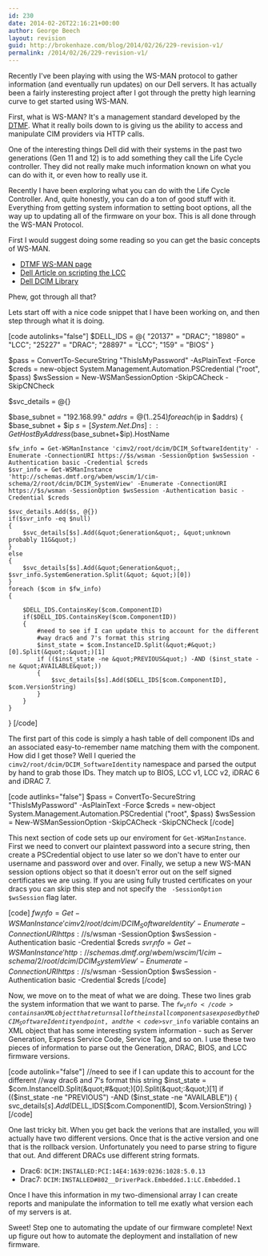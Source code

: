 ```yaml
---
id: 230
date: 2014-02-26T22:16:21+00:00
author: George Beech
layout: revision
guid: http://brokenhaze.com/blog/2014/02/26/229-revision-v1/
permalink: /2014/02/26/229-revision-v1/
---
```

Recently I've been playing with using the WS-MAN protocol to gather information (and eventually run updates) on our Dell servers. It has actually been a fairly insteresting project after I got through the pretty high learning curve to get started using WS-MAN. 

First, what is WS-MAN? It's a management standard developed by the <a href="http://www.dmtf.org/standards/wsman">DTMF</a>. What it really boils down to is giving us the ability to access and manipulate CIM providers via HTTP calls.

One of the interesting things Dell did with their systems in the past two generations (Gen 11 and 12) is to add something they call the Life Cycle controller. They did not really make much information known on what you can do with it, or even how to really use it. 

Recently I have been exploring what you can do with the Life Cycle Controller. And, quite honestly, you can do a ton of good stuff with it. Everything from getting system information to setting boot options, all the way up to updating all of the firmware on your box. This is all done through the WS-MAN Protocol. 

First I would suggest doing some reading so you can get the basic concepts of WS-MAN. 
<ul>
  <li><a href="http://www.dmtf.org/standards/wsman">DTMF WS-MAN page</a></li>
  <li><a href="http://en.community.dell.com/techcenter/b/techcenter/archive/2011/11/21/scripting-dell-idrac6-with-lifecycle-controller-remote-services.aspx">Dell Article on scripting the LCC</a>
  <li><a href="http://en.community.dell.com/techcenter/systems-management/w/wiki/1906.dcim-library-profile.aspx">Dell DCIM Library</a>
</ul>

Phew, got through all that? 

Lets start off with a nice code snippet that I have been working on, and then step through what it is doing. 

[code autolinks="false"]
$DELL_IDS = @{ 
    &quot;20137&quot; = &quot;DRAC&quot;; 
    &quot;18980&quot; = &quot;LCC&quot;; 
    &quot;25227&quot; = &quot;DRAC&quot;;
    &quot;28897&quot; = &quot;LCC&quot;;
    &quot;159&quot; = &quot;BIOS&quot;
    } 

$pass = ConvertTo-SecureString &quot;ThisIsMyPassword&quot; -AsPlainText -Force
$creds = new-object System.Management.Automation.PSCredential (&quot;root&quot;, $pass)
$wsSession = New-WSManSessionOption -SkipCACheck -SkipCNCheck

$svc_details = @{}

$base_subnet = &quot;192.168.99.&quot;
$addrs = @(1..254)
foreach ($ip in $addrs)
{
    $base_subnet + $ip
    $s = [System.Net.Dns]::GetHostByAddress($base_subnet+$ip).HostName

    $fw_info = Get-WSManInstance 'cimv2/root/dcim/DCIM_SoftwareIdentity' -Enumerate -ConnectionURI https://$s/wsman -SessionOption $wsSession -Authentication basic -Credential $creds
    $svr_info = Get-WSManInstance 'http://schemas.dmtf.org/wbem/wscim/1/cim-schema/2/root/dcim/DCIM_SystemView' -Enumerate -ConnectionURI https://$s/wsman -SessionOption $wsSession -Authentication basic -Credential $creds

    $svc_details.Add($s, @{})
    if($svr_info -eq $null)
    {
        $svc_details[$s].Add(&quot;Generation&quot;, &quot;unknown probably 11G&quot;)
    }
    else
    {
        $svc_details[$s].Add(&quot;Generation&quot;, $svr_info.SystemGeneration.Split(&quot; &quot;)[0])
    }
    foreach ($com in $fw_info)
    {

        $DELL_IDS.ContainsKey($com.ComponentID)
        if($DELL_IDS.ContainsKey($com.ComponentID))
        {
            #need to see if I can update this to account for the different
            #way drac6 and 7's format this string
            $inst_state = $com.InstanceID.Split(&quot;#&quot;)[0].Split(&quot;:&quot;)[1]
            if (($inst_state -ne &quot;PREVIOUS&quot;) -AND ($inst_state -ne &quot;AVAILABLE&quot;))
            {
                $svc_details[$s].Add($DELL_IDS[$com.ComponentID], $com.VersionString)
            }
        }
    }

}
[/code]

The first part of this code is simply a hash table of dell component IDs and an associated easy-to-remember name matching them with the component. How did I get those? Well I queried the <code>cimv2/root/dcim/DCIM_SoftwareIdentity</code> namespace and parsed the output by hand to grab those IDs. They match up to BIOS, LCC v1, LCC v2, iDRAC 6 and iDRAC 7. 

[code autlinks="false"]
$pass = ConvertTo-SecureString &quot;ThisIsMyPassword&quot; -AsPlainText -Force
$creds = new-object System.Management.Automation.PSCredential (&quot;root&quot;, $pass)
$wsSession = New-WSManSessionOption -SkipCACheck -SkipCNCheck
[/code]

This next section of code sets up our enviroment for <code>Get-WSManInstance</code>. First we need to convert our plaintext password into a secure string, then create a PSCredential object to use later so we don't have to enter our username and password over and over. Finally, we setup a new WS-MAN session options object so that it doesn't error out on the self signed certificates we are using. If you are using fully trusted certificates on your dracs you can skip this step and not specify the <code> -SessionOption $wsSession</code> flag later. 

[code]
$fw_info = Get-WSManInstance 'cimv2/root/dcim/DCIM_SoftwareIdentity' -Enumerate -ConnectionURI https://$s/wsman -SessionOption $wsSession -Authentication basic -Credential $creds
$svr_info = Get-WSManInstance 'http://schemas.dmtf.org/wbem/wscim/1/cim-schema/2/root/dcim/DCIM_SystemView' -Enumerate -ConnectionURI https://$s/wsman -SessionOption $wsSession -Authentication basic -Credential $creds
[/code]

Now, we move on to the meat of what we are doing. These two lines grab the system information that we want to parse. The <code>$fw_info</code> contains an XML object that returns all of the install components as exposed by the DCIM_SoftwareIdentity endpoint, and the <code>$svr_info</code> variable contains an XML object that has some interesting system information - such as Server Generation, Express Service Code, Service Tag, and so on. I use these two pieces of information to parse out the Generation, DRAC, BIOS, and LCC firmware versions. 

[code autolink="false"]
//need to see if I can update this to account for the different
//way drac6 and 7's format this string
$inst_state = $com.InstanceID.Split(&quot;#&quot;)[0].Split(&quot;:&quot;)[1] 
if (($inst_state -ne &quot;PREVIOUS&quot;) -AND ($inst_state -ne &quot;AVAILABLE&quot;))
    {
        svc_details[$s].Add($DELL_IDS[$com.ComponentID], $com.VersionString)
    }
[/code]

One last tricky bit. When you get back the verions that are installed, you will actually have two different versions. Once that is the active version and one that is the rollback version. Unfortunately you need to parse string to figure that out. And different DRACs use different string formats. 

<ul>
  <li> Drac6: <code>DCIM:INSTALLED:PCI:14E4:1639:0236:1028:5.0.13</code></li>
  <li> Drac7: <code>DCIM:INSTALLED#802__DriverPack.Embedded.1:LC.Embedded.1</code></li>
</ul>

Once I have this information in my two-dimensional array I can create reports and manipulate the information to tell me exatly what version each of my servers is at. 

Sweet! Step one to automating the update of our firmware complete! Next up figure out how to automate the deployment and installation of new firmware.

